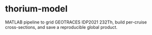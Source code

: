 # thorium-model
MATLAB pipeline to grid GEOTRACES IDP2021 232Th, build per-cruise cross-sections, and save a reproducible global product.
